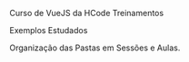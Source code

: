 Curso de VueJS da HCode Treinamentos

Exemplos Estudados

Organização das Pastas em Sessões e Aulas.
